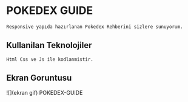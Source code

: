 <h1>POKEDEX GUIDE</h1>

    Responsive yapıda hazırlanan Pokedex Rehberini sizlere sunuyorum.


<h2>Kullanilan Teknolojiler</h2>

    Html Css ve Js ile kodlanmistir.


<h2>Ekran Goruntusu</h2>

![](ekran gif) POKEDEX-GUIDE
